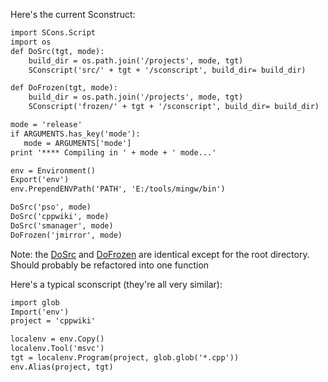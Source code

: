 
Here's the current Sconstruct: 
```txt
import SCons.Script
import os
def DoSrc(tgt, mode):
    build_dir = os.path.join('/projects', mode, tgt)
    SConscript('src/' + tgt + '/sconscript', build_dir= build_dir)

def DoFrozen(tgt, mode):
    build_dir = os.path.join('/projects', mode, tgt)
    SConscript('frozen/' + tgt + '/sconscript', build_dir= build_dir)

mode = 'release'
if ARGUMENTS.has_key('mode'):
   mode = ARGUMENTS['mode']
print '**** Compiling in ' + mode + ' mode...'

env = Environment()
Export('env')
env.PrependENVPath('PATH', 'E:/tools/mingw/bin')

DoSrc('pso', mode)
DoSrc('cppwiki', mode)
DoSrc('smanager', mode)
DoFrozen('jmirror', mode)
```
Note: the [DoSrc](DoSrc) and [DoFrozen](DoFrozen) are identical except for the root directory. Should probably be refactored into one function 

Here's a typical sconscript (they're all very similar): 
```txt
import glob
Import('env')
project = 'cppwiki'

localenv = env.Copy()
localenv.Tool('msvc')
tgt = localenv.Program(project, glob.glob('*.cpp'))
env.Alias(project, tgt)
```